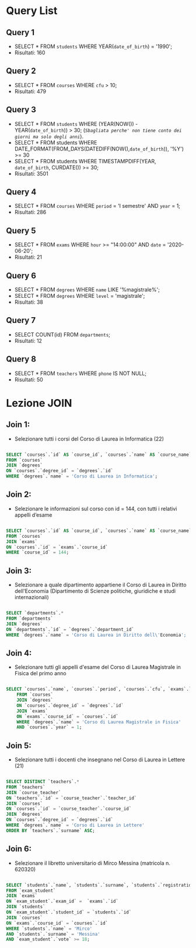 
# Query List

## Query 1

- SELECT * FROM `students` WHERE YEAR(`date_of_birth`) = '1990';
- Risultati: 160


## Query 2

- SELECT * FROM `courses` WHERE `cfu` > 10; 
- Risultati: 479

## Query 3

- SELECT * FROM `students` WHERE (YEAR(NOW()) - YEAR(`date_of_birth`)) > 30;                 (*`Sbagliata perche' non tiene conto dei giorni ma solo degli anni`*).
- SELECT * FROM students WHERE DATE_FORMAT(FROM_DAYS(DATEDIFF(NOW(),`date_of_birth`)), '%Y') >= 30
- SELECT * FROM students WHERE TIMESTAMPDIFF(YEAR, `date_of_birth`, CURDATE()) >= 30;
- Risultati: 3501

## Query 4

- SELECT * FROM `courses` WHERE `period` = 'I semestre' AND `year` = 1;
- Risultati: 286

## Query 5
- SELECT * FROM `exams` WHERE `hour` >= "14:00:00" AND `date` = '2020-06-20';
- Risultati: 21

## Query 6
- SELECT * FROM `degrees` WHERE `name` LIKE '%magistrale%';
- SELECT * FROM `degrees` WHERE `level` = 'magistrale';
- Risultati: 38

## Query 7
- SELECT COUNT(id) FROM `departments`;
- Risultati: 12

## Query 8 
- SELECT * FROM `teachers` WHERE `phone` IS NOT NULL;
- Risultati: 50


# Lezione JOIN

## Join 1:

- Selezionare tutti i corsi del Corso di Laurea in Informatica (22)

```sql

SELECT `courses`.`id` AS `course_id`, `courses`.`name` AS `course_name`, `courses`.`period` AS `course_period`, `courses`.`year` AS `course_year`, `courses`.`cfu` AS `course_cfu`, `courses`.`website` AS `course_website`
FROM `courses` 
JOIN `degrees` 
ON `courses`.`degree_id` = `degrees`.`id`
WHERE `degrees`.`name` = 'Corso di Laurea in Informatica';

```

## Join 2:

- Selezionare le informazioni sul corso con id = 144, con tutti i relativi appelli d’esame

```sql

SELECT `courses`.`id` AS `course_id`, `courses`.`name` AS `course_name`, `courses`.`description` AS `course_description`, `courses`.`period` AS `course_period`, `courses`.`year` AS `course_year`, `courses`.`cfu` AS `course_cfu`, `courses`.`website` AS `course_website`, `exams`.`id` AS `exam_id`, `exams`.`course_id` AS `exam_course_id`, `exams`.`date` AS `exam_date`, `exams`.`hour` AS `exam_hour`, `exams`.`location` AS `exam_location`, `exams`.`address` AS `exam_address`   
FROM `courses`
JOIN `exams`
ON `courses`.`id` = `exams`.`course_id` 
WHERE `course_id` = 144;

```

## Join 3:
- Selezionare a quale dipartimento appartiene il Corso di Laurea in Diritto dell'Economia (Dipartimento di Scienze politiche, giuridiche e studi internazionali)

```sql

SELECT `departments`.*
FROM `departments`
JOIN `degrees`
ON `departments`.`id` = `degrees`.`department_id`
WHERE `degrees`.`name` = 'Corso di Laurea in Diritto dell\'Economia';

```

## Join 4:
- Selezionare tutti gli appelli d'esame del Corso di Laurea Magistrale in Fisica del primo anno

```sql

SELECT `courses`.`name`, `courses`.`period`, `courses`.`cfu`, `exams`.`date`, `exams`.`location`, `exams`.`address`
    FROM `courses`
    JOIN `degrees`
    ON `courses`.`degree_id` = `degrees`.`id`
    JOIN `exams`
    ON `exams`.`course_id` = `courses`.`id`
    WHERE `degrees`.`name` = 'Corso di Laurea Magistrale in Fisica' 
    AND `courses`.`year` = 1;

```

## Join 5:

- Selezionare tutti i docenti che insegnano nel Corso di Laurea in Lettere (21)

```sql

SELECT DISTINCT `teachers`.*
FROM `teachers`     
JOIN `course_teacher` 
ON `teachers`.`id` = `course_teacher`.`teacher_id`
JOIN `courses` 
ON `courses`.`id` = `course_teacher`.`course_id`
JOIN `degrees` 
ON `courses`.`degree_id` = `degrees`.`id`
WHERE `degrees`.`name` = 'Corso di Laurea in Lettere'
ORDER BY `teachers`.`surname` ASC;

```

## Join 6:

- Selezionare il libretto universitario di Mirco Messina (matricola n. 620320)

```sql

SELECT `students`.`name`, `students`.`surname`, `students`.`registration_number`, `courses`.`id`, `courses`.`name`, `exams`.`date`, `exam_student`.`vote`
FROM `exam_student`
JOIN `exams` 
ON `exam_student`.`exam_id` =  `exams`.`id`
JOIN `students` 
ON `exam_student`.`student_id` = `students`.`id`
JOIN `courses` 
ON `exams`.`course_id` = `courses`.`id`
WHERE `students`.`name` = 'Mirco' 
AND `students`.`surname` = 'Messina'
AND `exam_student`.`vote` >= 18;

```